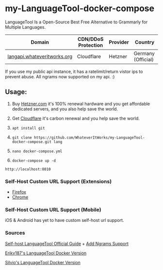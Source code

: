 # my-LanguageTool-docker-compose
LanguageTool Is a Open-Source Best Free Alternative to Grammarly for Multiple Languages.

| Domain | CDN/DDoS Protection | Provider | Country |
| -- | -- | -- | -- |
| [langapi.whateveritworks.org](https://langapi.whateveritworks.org/) | Cloudflare | Hetzner | Germany (Official)
If you use my public api instance, it has a ratelimit/return vistor ips to prevent abuse. All ngrams now supported on my api. :)

## Usage:

1. Buy [Hetzner.com](https://hetzner.com) it's 100% renewal hardware and you get affordable dedicated servers, and you also help save the world.

2. Get [Cloudflare](https://cloudflare.com) it's carbon renewal and you help save the world.

3. ```apt install git```

4. ```git clone https://github.com/WhateverItWorks/my-LanguageTool-docker-compose.git lang```

5. ```nano docker-compose.yml```

6. ```docker-compose up -d```

```http://localhost:8010```

### Self-Host Custom URL Support (Extensions)

- [Firefox](https://addons.mozilla.org/en-US/firefox/addon/languagetool/)
- [Chrome](https://chrome.google.com/webstore/detail/grammar-checker-paraphras/oldceeleldhonbafppcapldpdifcinji?utm_source=lt-homepage)

### Self-Host Custom URL Support (Mobile)
iOS & Android has yet to have custom self-host url support.

### Sources

[Self-host LanguageTool Official Guide](https://dev.languagetool.org/http-server) + [Add Ngrams Support](https://dev.languagetool.org/finding-errors-using-n-gram-data.html)

[Erikv187's LanguageTool Docker Version](https://github.com/Erikvl87/docker-languagetool)

[Silvio's LanguageTool Docker Version](https://github.com/silvio/docker-languagetool)
